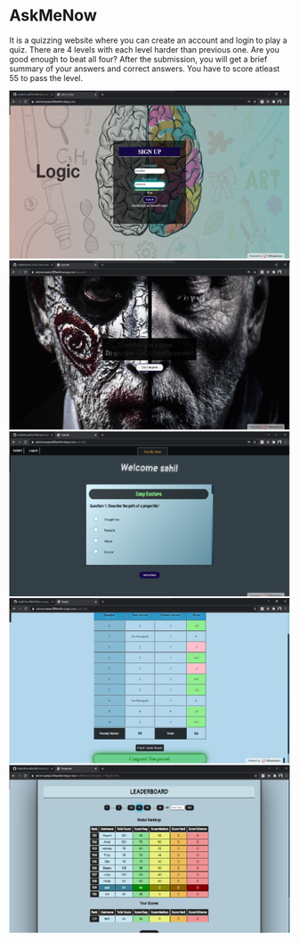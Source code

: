 # AskMeNow
It is a quizzing website where you can create an account and login to play a quiz. There are 4 levels with each level harder than previous one. Are you good enough to beat all four? After the submission, you will get a brief summary of your answers and correct answers. You have to score atleast 55 to pass the level.


![](readmeImage/signup.png)
![](readmeImage/poster.png)
![](readmeImage/quiz.png)
![](readmeImage/result.png)
![](readmeImage/board.png)
